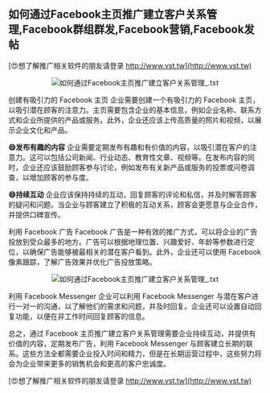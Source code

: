 ## **如何通过Facebook主页推广建立客户关系管理,Facebook群组群发,Facebook营销,Facebook发帖**

[😍想了解推广相关软件的朋友请登录 http://www.vst.tw](http://www.vst.tw)

 <center><img src="https://vst.tw/MP4/tuiguang/png/2.png" alt="如何通过Facebook主页推广建立客户关系管理_.txt"></center>

创建有吸引力的 Facebook 主页
企业需要创建一个有吸引力的 Facebook 主页，以吸引潜在顾客的注意力。主页需要包含企业的基本信息，例如企业名称、联系方式和企业所提供的产品或服务。此外，企业还应该上传高质量的照片和视频，以展示企业文化和产品。

**😄发布有趣的内容**
企业需要定期发布有趣和有价值的内容，以吸引潜在客户的注意力。这可以包括公司新闻、行业动态、教育性文章、视频等。在发布内容的同时，企业还应该鼓励顾客参与讨论，例如发布有关新产品或服务的投票或问卷调查，以增加顾客的参与度。

**😄持续互动**
企业应该保持持续的互动，回复顾客的评论和私信，并及时解答顾客的疑问和问题。当企业与顾客建立了积极的互动关系，顾客会更愿意与企业合作，并提供口碑宣传。

利用 Facebook 广告
Facebook 广告是一种有效的推广方式，可以将企业的广告投放到受众最多的地方。广告可以根据地理位置、兴趣爱好、年龄等参数进行定位，以确保广告能够被最相关的潜在客户看到。此外，企业还可以使用 Facebook 像素跟踪，了解广告效果并优化广告投放策略。

 <center><img src="https://vst.tw/MP4/tuiguang/png/3.png" alt="如何通过Facebook主页推广建立客户关系管理_.txt"></center>

利用 Facebook Messenger
企业可以利用 Facebook Messenger 与潜在客户进行一对一的沟通，以了解他们的需求和问题，并及时回复。企业还可以设置自动回复功能，以便在非工作时间回复顾客的信息。

总之，通过 Facebook 主页推广建立客户关系管理需要企业持续互动，并提供有价值的内容，定期发布广告，利用 Facebook Messenger 与顾客建立长期的联系。这些方法全都需要企业投入时间和精力，但是在长期运营过程中，这些努力将会为企业带来更多的销售机会和更高的客户忠诚度。

[😍想了解推广相关软件的朋友请登录 http://www.vst.tw](http://www.vst.tw)



